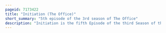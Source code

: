 ```yaml
---
pageid: 7173422
title: "Initiation (The Office)"
short_summary: "5th episode of the 3rd season of The Office"
description: "Initiation is the fifth Episode of the third Season of the american Version of the Office and 33rd Show in general. Ryan Howard is taken from dwight Schrute on what he believes is a Sales Call but instead brought to dwight's Beet Farm for an Initiation. Pam beesly is supposed to keep Track of Michael Scott's Productivity but Michael spends his Day waiting for a Pretzel. Jim Halpert Steals karen Filippelli's Chair and foils her Attempts to regain it."
---
```

